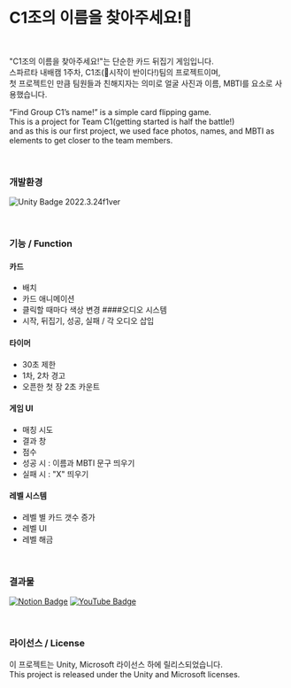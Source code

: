 <br/>

# C1조의 이름을 찾아주세요!👊

<br/>

"C1조의 이름을 찾아주세요!"는 단순한 카드 뒤집기 게임입니다.  
스파르타 내배캠 1주차, C1조(👊시작이 반이다!)팀의 프로젝트이며,   
첫 프로젝트인 만큼 팀원들과 친해지자는 의미로 얼굴 사진과 이름, MBTI를 요소로 사용했습니다.  

“Find Group C1’s name!” is a simple card flipping game.  
This is a project for Team C1(getting started is half the battle!)  
and as this is our first project, we used face photos, names, and MBTI as elements to get closer to the team members.

<br/>

### 개발환경
![Unity Badge](https://img.shields.io/badge/unity-000000?style=flat&logo=unity&logoColor=white) 2022.3.24f1ver

<br/>

### 기능 / Function
#### 카드
- 배치
- 카드 애니메이션
- 클릭할 때마다 색상 변경
####오디오 시스템
- 시작, 뒤집기, 성공, 실패 / 각 오디오 삽입
#### 타이머
- 30초 제한
- 1차, 2차 경고
- 오픈한 첫 장 2초 카운트
#### 게임 UI
- 매칭 시도
- 결과 창
- 점수
- 성공 시 : 이름과 MBTI 문구 띄우기
- 실패 시 : "X" 띄우기
#### 레벨 시스템
- 레벨 별 카드 갯수 증가
- 레벨 UI
- 레벨 해금


<br/>

### 결과물
[![Notion Badge](https://img.shields.io/badge/Notion-000000?style=for-the-badge&logo=notion&logoColor=white)](https://www.notion.so/teamsparta/1-_-e5388cc51a934ff8aef6231504fb8918)
[![YouTube Badge](https://img.shields.io/badge/YouTube-red?style=for-the-badge&logo=youtube&logoColor=white)](https://www.youtube.com/watch?v=HI60LFy06dk)

<br/>

### 라이선스 / License
이 프로젝트는 Unity, Microsoft 라이선스 하에 릴리스되었습니다.  
This project is released under the Unity and Microsoft licenses.
